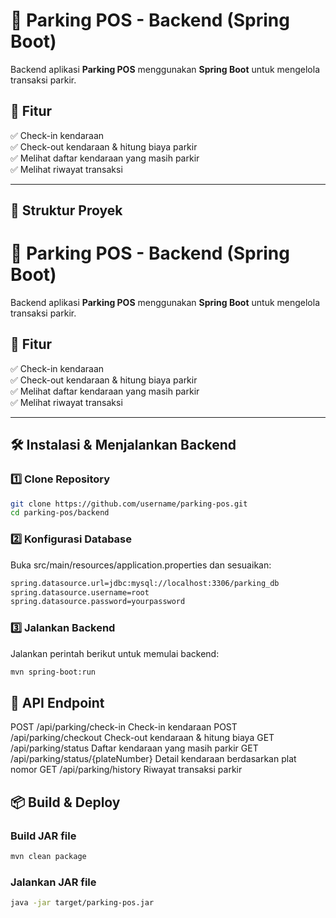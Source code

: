 # 🚗 Parking POS - Backend (Spring Boot)

Backend aplikasi **Parking POS** menggunakan **Spring Boot** untuk mengelola transaksi parkir.

## 📌 Fitur

✅ Check-in kendaraan  
✅ Check-out kendaraan & hitung biaya parkir  
✅ Melihat daftar kendaraan yang masih parkir  
✅ Melihat riwayat transaksi

---

## 📂 Struktur Proyek

# 🚗 Parking POS - Backend (Spring Boot)

Backend aplikasi **Parking POS** menggunakan **Spring Boot** untuk mengelola transaksi parkir.

## 📌 Fitur

✅ Check-in kendaraan  
✅ Check-out kendaraan & hitung biaya parkir  
✅ Melihat daftar kendaraan yang masih parkir  
✅ Melihat riwayat transaksi

---

## 🛠️ Instalasi & Menjalankan Backend

### **1️⃣ Clone Repository**

```bash
git clone https://github.com/username/parking-pos.git
cd parking-pos/backend
```

### 2️⃣ Konfigurasi Database

Buka src/main/resources/application.properties dan sesuaikan:

```bash
spring.datasource.url=jdbc:mysql://localhost:3306/parking_db
spring.datasource.username=root
spring.datasource.password=yourpassword
```

### 3️⃣ Jalankan Backend

Jalankan perintah berikut untuk memulai backend:

```bash
mvn spring-boot:run

```

## 🔌 API Endpoint

POST /api/parking/check-in Check-in kendaraan
POST /api/parking/checkout Check-out kendaraan & hitung biaya
GET /api/parking/status Daftar kendaraan yang masih parkir
GET /api/parking/status/{plateNumber} Detail kendaraan berdasarkan plat nomor
GET /api/parking/history Riwayat transaksi parkir

## 📦 Build & Deploy

### Build JAR file

```bash
mvn clean package

```

### Jalankan JAR file

```bash
java -jar target/parking-pos.jar

```
